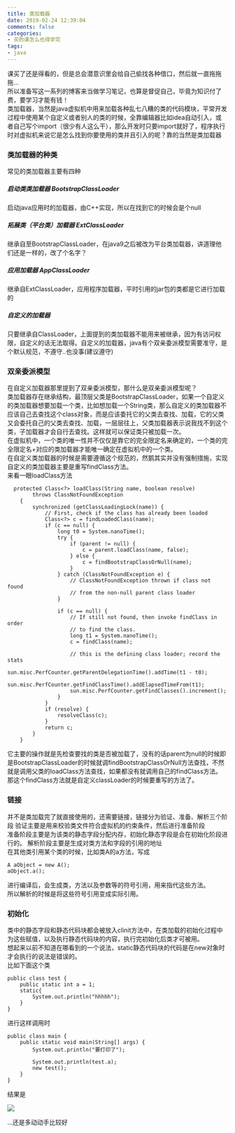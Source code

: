 ```yaml
---
title: 类加载器
date: 2019-02-24 12:39:04
comments: false
categories: 
- 买的课怎么也得学完
tags: 
- java
---
```

课买了还是得看的，但是总会潜意识里会给自己偷找各种借口，然后就一直拖拖拖...  
所以准备写这一系列的博客来当做学习笔记，也算是督促自己，毕竟为知识付了费，要学习才能有钱！  
类加载器，当然是java虚拟机中用来加载各种乱七八糟的类的代码模块，平常开发过程中使用某个自定义或者别人的类的时候，全靠编辑器比如idea自动引入，或者自己写个import（很少有人这么干），那么开发时只要import就好了，程序执行时对虚拟机来说它是怎么找到你要使用的类并且引入的呢？靠的当然是类加载器  

### 类加载器的种类  

常见的类加载器主要有四种  

##### 启动类类加载器 BootstrapClassLoader   
启动java应用时的加载器，由C++实现，所以在找到它的时候会是个null
##### 拓展类（平台类）加载器 ExtClassLoader  
继承自至BootstrapClassLoader，在java9之后被改为平台类加载器，讲道理他们还是一样的，改了个名字？  
##### 应用加载器 AppClassLoader  
继承自ExtClassLoader，应用程序加载器，平时引用的jar包的类都是它进行加载的   
##### 自定义的加载器  
只要继承自ClassLoader，上面提到的类加载器不能用来被继承，因为有访问权限，自定义的话无法取得。自定义的加载器，java有个双亲委派模型需要准守，是个默认规范，不遵守..也没事(建议遵守)  
###  双亲委派模型   
在自定义加载器那里提到了双亲委派模型，那什么是双亲委派模型呢？    
类加载器存在继承结构，最顶层父类是BootstrapClassLoader，如果一个自定义的类加载器想要加载一个类，比如想加载一个String类，那么自定义的类加载器不应该自己去查找这个class对象，而是应该委托它的父类去查找、加载，它的父类又会委托自己的父类去查找、加载，一层层往上，父类加载器表示说我找不到这个类，子加载器才会自行去查找。这样就可以保证类只被加载一次。  
在虚拟机中，一个类的唯一性并不仅仅是靠它的完全限定名来确定的，一个类的完全限定名+对应的类加载器才能唯一确定在虚拟机中的一个类。  
在自定义类加载器的时候是需要遵循这个规范的，然鹅其实并没有强制措施，实现自定义的类加载器主要是重写findClass方法。  
来看一眼loadClass方法  
```  
  protected Class<?> loadClass(String name, boolean resolve)
        throws ClassNotFoundException
    {
        synchronized (getClassLoadingLock(name)) {
            // First, check if the class has already been loaded
            Class<?> c = findLoadedClass(name);
            if (c == null) {
                long t0 = System.nanoTime();
                try {
                    if (parent != null) {
                        c = parent.loadClass(name, false);
                    } else {
                        c = findBootstrapClassOrNull(name);
                    }
                } catch (ClassNotFoundException e) {
                    // ClassNotFoundException thrown if class not found
                    // from the non-null parent class loader
                }

                if (c == null) {
                    // If still not found, then invoke findClass in order
                    // to find the class.
                    long t1 = System.nanoTime();
                    c = findClass(name);

                    // this is the defining class loader; record the stats
                    sun.misc.PerfCounter.getParentDelegationTime().addTime(t1 - t0);
                    sun.misc.PerfCounter.getFindClassTime().addElapsedTimeFrom(t1);
                    sun.misc.PerfCounter.getFindClasses().increment();
                }
            }
            if (resolve) {
                resolveClass(c);
            }
            return c;
        }
    }

```
它主要的操作就是先检查要找的类是否被加载了，没有的话parent为null的时候即是BootstrapClassLoader的时候就调findBootstrapClassOrNull方法查找，不然就是调用父类的loadClass方法查找，如果都没有就调用自己的findClass方法。     
那这个findClass方法就是自定义classLoader的时候要重写的方法了。     
### 链接
并不是类加载完了就直接使用的，还需要链接，链接分为验证、准备、解析三个阶段
验证主要是用来校验类文件符合虚拟机的约束条件，然后进行准备阶段  
准备阶段主要是为该类的静态字段分配内存，初始化静态字段是会在初始化阶段进行的。
解析阶段主要是生成对类方法和字段的引用的地址  
在其他类引用某个类的时候，比如类A的a方法，写成  
```
A aObject = new A();
aObject.a();
```
进行编译后，会生成类，方法以及参数等的符号引用，用来指代这些方法。  
所以解析的时候是将这些符号引用变成实际引用。  
### 初始化  
类中的静态字段和静态代码块都会被放入clinit方法中，在类加载的初始化过程中为这些赋值，以及执行静态代码块的内容，执行完初始化后类才可被用。  
想起来以前不知道在哪看到的一个说法，static静态代码块的代码是在new对象时才会执行的说法是错误的。  
比如下面这个类  
```  
public class test {
    public static int a = 1;
    static{
        System.out.println("hhhhh");
    }
}
```
进行这样调用时  
```  
public class main {
    public static void main(String[] args) {
        System.out.println("要打印了");

        System.out.println(test.a);
        new test();
    }
}
```
结果是    

![](/images/imageForPost/类加载器-pic-1.png)

...还是多动动手比较好




